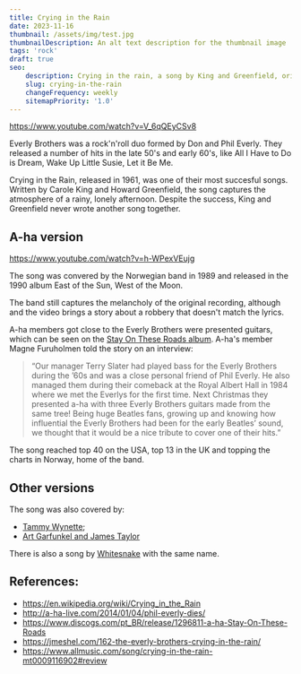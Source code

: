 ```yaml
---
title: Crying in the Rain
date: 2023-11-16
thumbnail: /assets/img/test.jpg
thumbnailDescription: An alt text description for the thumbnail image
tags: 'rock'
draft: true
seo:
    description: Crying in the rain, a song by King and Greenfield, originally recorded by the Everly Brothers
    slug: crying-in-the-rain
    changeFrequency: weekly
    sitemapPriority: '1.0'
---
```


https://www.youtube.com/watch?v=V_6qQEyCSv8

Everly Brothers was a rock'n'roll duo formed by Don and Phil Everly. They released a number of hits in the late 50's and early 60's, like All I Have to Do is Dream, Wake Up Little Susie, Let it Be Me.

Crying in the Rain, released in 1961, was one of their most succesful songs. Written by Carole King and Howard Greenfield, the song captures the atmosphere of a rainy, lonely afternoon. Despite the success, King and Greenfield never wrote another song together.

## A-ha version

https://www.youtube.com/watch?v=h-WPexVEujg

The song was convered by the Norwegian band in 1989 and released in the 1990 album East of the Sun, West of the Moon.

The band still captures the melancholy of the original recording, although and the video brings a story about a robbery that doesn't match the lyrics.

A-ha members got close to the Everly Brothers were presented guitars, which can be seen on the [Stay On These Roads album](https://www.discogs.com/pt_BR/release/1296811-a-ha-Stay-On-These-Roads). A-ha's member Magne Furuholmen told the story on an interview:

> “Our manager Terry Slater had played bass for the Everly Brothers during the ’60s and was a close personal friend of Phil Everly. He also managed them during their comeback at the Royal Albert Hall in 1984 where we met the Everlys for the first time. Next Christmas they presented a-ha with three Everly Brothers guitars made from the same tree! Being huge Beatles fans, growing up and knowing how influential the Everly Brothers had been for the early Beatles’ sound, we thought that it would be a nice tribute to cover one of their hits.”

The song reached top 40 on the USA, top 13 in the UK and topping the charts in Norway, home of the band.

## Other versions

The song was also covered by:

- [Tammy Wynette](https://www.youtube.com/watch?v=PDrFurqGYCg);
- [Art Garfunkel and James Taylor](https://www.youtube.com/watch?v=r-_63MfFmLk)

There is also a song by [Whitesnake](https://www.youtube.com/watch?v=FSfB1hPSX2w) with the same name.

## References:

- https://en.wikipedia.org/wiki/Crying_in_the_Rain
- http://a-ha-live.com/2014/01/04/phil-everly-dies/
- https://www.discogs.com/pt_BR/release/1296811-a-ha-Stay-On-These-Roads
- https://jmeshel.com/162-the-everly-brothers-crying-in-the-rain/
- https://www.allmusic.com/song/crying-in-the-rain-mt0009116902#review
